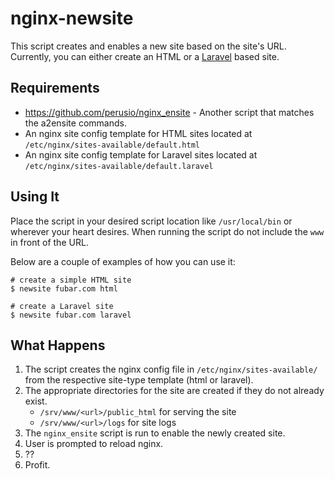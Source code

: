 # nginx-newsite

This script creates and enables a new site based on the site's URL. Currently,
you can either create an HTML or a [Laravel](http://laravel.com/) based site.

## Requirements
- https://github.com/perusio/nginx_ensite - Another script that matches the
  a2ensite commands.
- An nginx site config template for HTML sites located at `/etc/nginx/sites-available/default.html`
- An nginx site config template for Laravel sites located at `/etc/nginx/sites-available/default.laravel`

## Using It
Place the script in your desired script location like `/usr/local/bin` or wherever
your heart desires. When running the script do not include the `www` in front of
the URL.

Below are a couple of examples of how you can use it:
```
# create a simple HTML site
$ newsite fubar.com html

# create a Laravel site
$ newsite fubar.com laravel
```

## What Happens

1. The script creates the nginx config file in `/etc/nginx/sites-available/`
from the respective site-type template (html or laravel).
2. The appropriate directories for the site are created if they do not already
exist.
    - `/srv/www/<url>/public_html` for serving the site
    - `/srv/www/<url>/logs` for site logs
3. The `nginx_ensite` script is run to enable the newly created site.
4. User is prompted to reload nginx.
5. ??
6. Profit.
